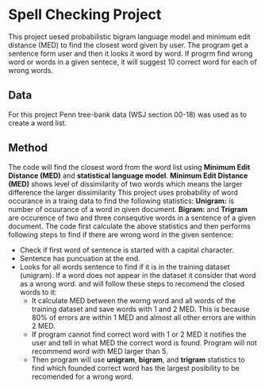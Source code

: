 
# Spell Checking Project #

This project uesed probabilistic bigram language model and minimum edit distance (MED) to find the closest word given by user. The program get a sentence form user and then it looks it word by word. If progrm find wrong word or words in a given sentece, it will suggest 10 correct word for each of wrong words. 

## Data ##
For this project Penn tree-bank data (WSJ section 00-18) was used as to create a word list.

## Method ##
The code will find the closest word from the word list using **Minimum Edit Distance (MED)** and **statistical language model**.
**Minimum Edit Distance (MED)** shows level of dissimilarity of two words which means the larger difference the larger dissimilarity 
This project uses probability of word occurance in a traing data to find the following statistics:
**Unigram:** is number of ocuurance of a word in qiven document. 
**Bigram:** and **Trigram** are occurence of two and three consequtive words in a sentence of a given document. 
The code first calculate the above statistics and then performs following steps to find if there are wrong word in the given sentence:
* Check if first word of sentence is started with a capital character. 
* Sentence has puncuation at the end. 
* Looks for all words sentence to find if it is in the training dataset (unigram). If a word does not appear in the dataset it consider that word as a wrong word. and will follow these steps to recomend the closed words to it:
  * It calculate MED between the worng word and all words of the training dataset and save words with 1 and 2 MED. This is because 80% of errors are within 1 MED and almost all other errors are within 2 MED.
  * If program cannot find correct word with 1 or 2 MED it notifies the user and tell in what MED the correct word is found. Program will not recommend word with MED larger than 5.
  * Then program will use **unigram**, **bigram**, and **trigram** statistics to find which founded correct word has the largest posibility to be recomended for a wrong word.

